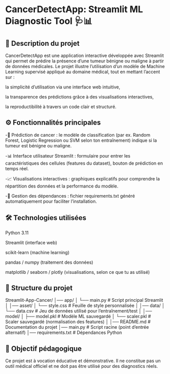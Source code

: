 # CancerDetectApp: Streamlit ML Diagnostic Tool 🩺📊

## 📌 Description du projet

CancerDetectApp est une application interactive développée avec Streamlit qui permet de prédire la présence d’une tumeur bénigne ou maligne à partir de données médicales.
Le projet illustre l’utilisation d’un modèle de Machine Learning supervisé appliqué au domaine médical, tout en mettant l’accent sur :

la simplicité d’utilisation via une interface web intuitive,

la transparence des prédictions grâce à des visualisations interactives,

la reproductibilité à travers un code clair et structuré.

## ⚙️ Fonctionnalités principales

-🧬 Prédiction de cancer : le modèle de classification (par ex. Random Forest, Logistic Regression ou SVM selon ton entraînement) indique si la tumeur est bénigne ou maligne.

-📊 Interface utilisateur Streamlit : formulaire pour entrer les caractéristiques des cellules (features du dataset), bouton de prédiction en temps réel.

-📈 Visualisations interactives : graphiques explicatifs pour comprendre la répartition des données et la performance du modèle.

-💾 Gestion des dépendances : fichier requirements.txt généré automatiquement pour faciliter l’installation.

## 🛠️ Technologies utilisées

Python 3.11

Streamlit (interface web)

scikit-learn (machine learning)

pandas / numpy (traitement des données)

matplotlib / seaborn / plotly (visualisations, selon ce que tu as utilisé)

## 📂 Structure du projet

Streamlit-App-Cancer/
│── app/
│ └── main.py # Script principal Streamlit
│
│── asset/
│ └── style.css # Feuille de style personnalisée
│
│── data/
│ └── data.csv # Jeu de données utilisé pour l’entraînement/test
│
│── model/
│ ├── model.pkl # Modèle ML sauvegardé
│ └── scaler.pkl # Scaler sauvegardé (normalisation des features)
│
│── README.md # Documentation du projet
│── main.py # Script racine (point d’entrée alternatif)
│── requirements.txt # Dépendances Python

## 🎯 Objectif pédagogique

Ce projet est à vocation éducative et démonstrative.
Il ne constitue pas un outil médical officiel et ne doit pas être utilisé pour des diagnostics réels.
